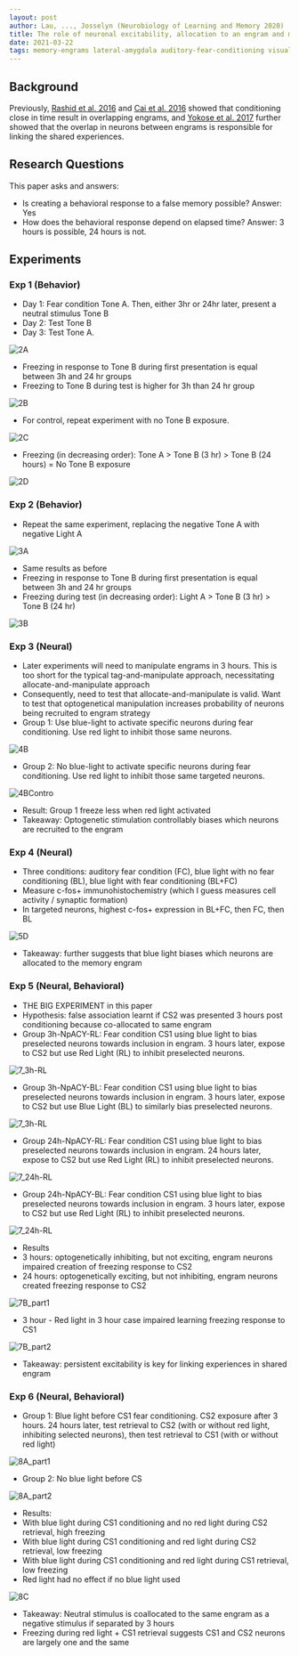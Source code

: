 ```yaml
---
layout: post
author: Lau, ..., Josselyn (Neurobiology of Learning and Memory 2020)
title: The role of neuronal excitability, allocation to an engram and memory linking in the behavioral generation of a false memory in mice
date: 2021-03-22
tags: memory-engrams lateral-amygdala auditory-fear-conditioning visual-fear-conditioning optogenetics
---
```


## Background

Previously, [Rashid et al. 2016](rashid_science_2016_competition_memory_engrams.md)
and [Cai et al. 2016](cai_nature_2016_shared_memory_engrams.md) showed that conditioning
close in time result in overlapping engrams, and [Yokose et al. 2017](yokose_science_2017_overlapping_memory_engrams.md)
further showed that the overlap in neurons between engrams is responsible for linking the
shared experiences.

## Research Questions

This paper asks and answers:

- Is creating a behavioral response to a false memory possible? Answer: Yes
- How does the behavioral response depend on elapsed time? Answer: 3 hours is possible, 24 hours is not.

## Experiments

### Exp 1 (Behavior)

- Day 1: Fear condition Tone A. Then, either 3hr or 24hr later, present a neutral stimulus Tone B
- Day 2: Test Tone B 
- Day 3: Test Tone A.

![2A](lau_neurobiology_2020_behavioral_generation_of_false_memory/2A.png)

- Freezing in response to Tone B during first presentation is equal between 3h and 24 hr groups
- Freezing to Tone B during test is higher for 3h than 24 hr group

![2B](lau_neurobiology_2020_behavioral_generation_of_false_memory/2B.png)

- For control, repeat experiment with no Tone B exposure.

![2C](lau_neurobiology_2020_behavioral_generation_of_false_memory/2C.png)

- Freezing (in decreasing order): Tone A > Tone B (3 hr) > Tone B (24 hours) = No Tone B exposure

![2D](lau_neurobiology_2020_behavioral_generation_of_false_memory/2D.png)


### Exp 2 (Behavior)

- Repeat the same experiment, replacing the negative Tone A with negative Light A

![3A](lau_neurobiology_2020_behavioral_generation_of_false_memory/3A.png)

- Same results as before
- Freezing in response to Tone B during first presentation is equal between 3h and 24 hr groups  
- Freezing during test (in decreasing order): Light A > Tone B (3 hr) > Tone B (24 hr)

![3B](lau_neurobiology_2020_behavioral_generation_of_false_memory/3B.png)

### Exp 3 (Neural)

- Later experiments will need to manipulate engrams in 3 hours. This is too short for
  the typical tag-and-manipulate approach, necessitating allocate-and-manipulate approach
- Consequently, need to test that allocate-and-manipulate is valid. Want to test that
  optogenetical manipulation increases probability of neurons being recruited to engram strategy
- Group 1: Use blue-light to activate specific neurons during fear conditioning. Use red light 
  to inhibit those same neurons.

![4B](lau_neurobiology_2020_behavioral_generation_of_false_memory/4B.png)
  

- Group 2: No blue-light to activate specific neurons during fear conditioning. Use red light
  to inhibit those same targeted neurons.

![4BContro](lau_neurobiology_2020_behavioral_generation_of_false_memory/4BControl.png)

- Result: Group 1 freeze less when red light activated
- Takeaway: Optogenetic stimulation controllably biases which neurons are recruited to the engram

### Exp 4 (Neural)

- Three conditions: auditory fear condition (FC), blue light with no fear conditioning (BL), 
 blue light with fear conditioning (BL+FC)
- Measure c-fos+ immunohistochemistry (which I guess measures cell activity / synaptic formation)
- In targeted neurons, highest c-fos+ expression in BL+FC, then FC, then BL

![5D](lau_neurobiology_2020_behavioral_generation_of_false_memory/5D.png)

- Takeaway: further suggests that blue light biases which neurons are allocated to the memory engram

### Exp 5 (Neural, Behavioral)

- THE BIG EXPERIMENT in this paper
- Hypothesis: false association learnt if CS2 was presented 3 hours post conditioning because
co-allocated to same engram
- Group 3h-NpACY-RL: Fear condition CS1 using blue light to bias preselected neurons towards inclusion in engram. 
  3 hours later, expose to CS2 but use Red Light (RL) to inhibit preselected neurons.
  
![7_3h-RL](lau_neurobiology_2020_behavioral_generation_of_false_memory/7_3h-RL.png)  

- Group 3h-NpACY-BL: Fear condition CS1 using blue light to bias preselected neurons towards inclusion in engram.
  3 hours later, expose to CS2 but use Blue Light (BL) to similarly bias preselected neurons.
  
![7_3h-RL](lau_neurobiology_2020_behavioral_generation_of_false_memory/7_3h-BL.png)

- Group 24h-NpACY-RL: Fear condition CS1 using blue light to bias preselected neurons towards inclusion in engram.
  24 hours later, expose to CS2 but use Red Light (RL) to inhibit preselected neurons.

![7_24h-RL](lau_neurobiology_2020_behavioral_generation_of_false_memory/7_24h-RL.png)

- Group 24h-NpACY-BL: Fear condition CS1 using blue light to bias preselected neurons towards inclusion in engram.
  3 hours later, expose to CS2 but use Red Light (RL) to inhibit preselected neurons.

![7_24h-RL](lau_neurobiology_2020_behavioral_generation_of_false_memory/7_24h-BL.png)  

- Results 
- 3 hours: optogenetically inhibiting, but not exciting, engram neurons impaired creation of 
  freezing response to CS2
- 24 hours: optogenetically exciting, but not inhibiting, engram neurons created freezing
  response to CS2

![7B_part1](lau_neurobiology_2020_behavioral_generation_of_false_memory/7B_part1.png)

- 3 hour - Red light in 3 hour case impaired learning freezing response to CS1 

![7B_part2](lau_neurobiology_2020_behavioral_generation_of_false_memory/7B_part2.png)

- Takeaway: persistent excitability is key for linking experiences in shared engram

### Exp 6 (Neural, Behavioral)

- Group 1: Blue light before CS1 fear conditioning. CS2 exposure after 3 hours. 
24 hours later, test retrieval to CS2 (with or without red light, inhibiting selected neurons),
  then test retrieval to CS1 (with or without red light)

![8A_part1](lau_neurobiology_2020_behavioral_generation_of_false_memory/8A_part1.png)  

- Group 2: No blue light before CS  

![8A_part2](lau_neurobiology_2020_behavioral_generation_of_false_memory/8A_part2.png)

- Results:
- With blue light during CS1 conditioning and no red light during CS2 retrieval, high freezing
- With blue light during CS1 conditioning and red light during CS2 retrieval, low freezing
- With blue light during CS1 conditioning and red light during CS1 retrieval, low freezing
- Red light had no effect if no blue light used

![8C](lau_neurobiology_2020_behavioral_generation_of_false_memory/8C.png)

- Takeaway: Neutral stimulus is coallocated to the same engram as a negative stimulus if 
separated by 3 hours
- Freezing during red light + CS1 retrieval suggests CS1 and CS2 neurons are largely one and the same 
